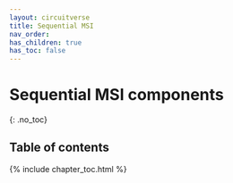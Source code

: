 ```yaml
---
layout: circuitverse
title: Sequential MSI
nav_order:
has_children: true
has_toc: false
---
```


# Sequential MSI components
{: .no_toc}

## Table of contents

{% include chapter_toc.html %}

